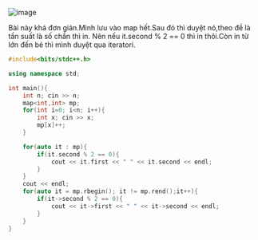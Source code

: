 ![image](https://github.com/Llam-a/Practice_Cpp/assets/115911041/b5b99f90-1b03-44f1-8e6e-f593938363c1)


Bài này khá đơn giản.Mình lưu vào map hết.Sau đó thì duyệt nó,theo đề là tần suất là số chắn thì in. Nên nếu it.second % 2 == 0 thì in thôi.Còn in từ lớn đến bé thì mình duyệt qua iteratori.

```cpp
#include<bits/stdc++.h>

using namespace std;

int main(){
    int n; cin >> n;
    map<int,int> mp;
    for(int i=0; i<n; i++){
        int x; cin >> x;
        mp[x]++;
    }

    for(auto it : mp){
        if(it.second % 2 == 0){
            cout << it.first << " " << it.second << endl;
        }
    }
    cout << endl;
    for(auto it = mp.rbegin(); it != mp.rend();it++){
        if(it->second % 2 == 0){
            cout << it->first << " " << it->second << endl;
        }
    }
}
```
